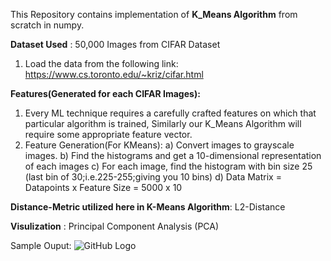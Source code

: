 This Repository contains implementation of **K_Means Algorithm** from scratch in numpy.

**Dataset Used** : 50,000 Images from CIFAR Dataset
  1. Load the data from the following link:
     https://www.cs.toronto.edu/~kriz/cifar.html
     
**Features(Generated for each CIFAR Images):** 
  1. Every ML technique requires a carefully crafted features on which that particular algorithm is trained, Similarly our K_Means Algorithm will require some appropriate feature vector.
  2. Feature Generation(For KMeans):
       a) Convert images to grayscale images.
       b) Find the histograms and get a 10-dimensional representation of each images
       c) For each image, find the histogram with bin size 25 (last bin of 30;i.e.225-255;giving you 10 bins)
       d) Data Matrix = Datapoints x Feature Size = 5000 x 10
       
**Distance-Metric utilized here in K-Means Algorithm**: L2-Distance

**Visulization** : Principal Component Analysis (PCA) 

Sample Ouput: ![GitHub Logo](/images/logo.png)

